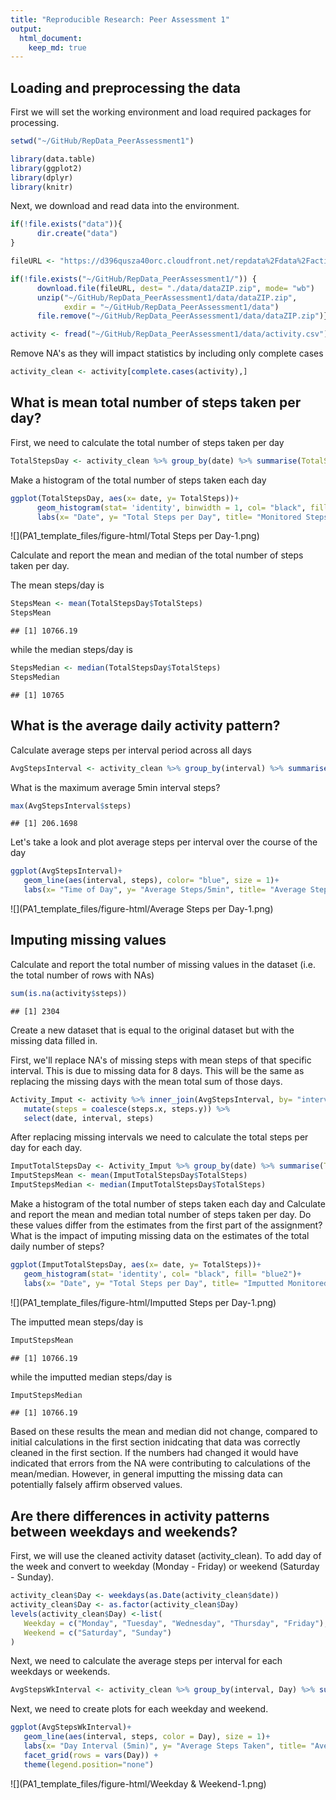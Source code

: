 ```yaml
---
title: "Reproducible Research: Peer Assessment 1"
output: 
  html_document:
    keep_md: true
---
```



## Loading and preprocessing the data

First we will set the working environment and load required packages for processing.

```r
setwd("~/GitHub/RepData_PeerAssessment1")

library(data.table)
library(ggplot2)
library(dplyr)
library(knitr)
```

Next, we download and read data into the environment.

```r
if(!file.exists("data")){
      dir.create("data")
}

fileURL <- "https://d396qusza40orc.cloudfront.net/repdata%2Fdata%2Factivity.zip"

if(!file.exists("~/GitHub/RepData_PeerAssessment1/")) {
      download.file(fileURL, dest= "./data/dataZIP.zip", mode= "wb")
      unzip("~/GitHub/RepData_PeerAssessment1/data/dataZIP.zip", 
            exdir = "~/GitHub/RepData_PeerAssessment1/data")
      file.remove("~/GitHub/RepData_PeerAssessment1/data/dataZIP.zip")}

activity <- fread("~/GitHub/RepData_PeerAssessment1/data/activity.csv")
```

Remove NA's as they will impact statistics by including only complete cases

```r
activity_clean <- activity[complete.cases(activity),]
```



## What is mean total number of steps taken per day?

First, we need to calculate the total number of steps taken per day


```r
TotalStepsDay <- activity_clean %>% group_by(date) %>% summarise(TotalSteps = sum(steps))
```

Make a histogram of the total number of steps taken each day


```r
ggplot(TotalStepsDay, aes(x= date, y= TotalSteps))+
      geom_histogram(stat= 'identity', binwidth = 1, col= "black", fill= "blue2")+
      labs(x= "Date", y= "Total Steps per Day", title= "Monitored Steps per Day")
```

![](PA1_template_files/figure-html/Total Steps per Day-1.png)<!-- -->
    
Calculate and report the mean and median of the total number of steps taken per day.

The mean steps/day is

```r
StepsMean <- mean(TotalStepsDay$TotalSteps)
StepsMean
```

```
## [1] 10766.19
```

while the median steps/day is 

```r
StepsMedian <- median(TotalStepsDay$TotalSteps)
StepsMedian
```

```
## [1] 10765
```

## What is the average daily activity pattern?


Calculate average steps per interval period across all days


```r
AvgStepsInterval <- activity_clean %>% group_by(interval) %>% summarise(steps = mean(steps))
```

What is the maximum average 5min interval steps?


```r
max(AvgStepsInterval$steps)
```

```
## [1] 206.1698
```

Let's take a look and plot average steps per interval over the course of the day

```r
ggplot(AvgStepsInterval)+ 
   geom_line(aes(interval, steps), color= "blue", size = 1)+
   labs(x= "Time of Day", y= "Average Steps/5min", title= "Average Steps Over A Day")
```

![](PA1_template_files/figure-html/Average Steps per Day-1.png)<!-- -->


## Imputing missing values

Calculate and report the total number of missing values in the dataset (i.e. the total number of rows with NAs)


```r
sum(is.na(activity$steps))
```

```
## [1] 2304
```

Create a new dataset that is equal to the original dataset but with the missing data filled in.

First, we'll replace NA's of missing steps with mean steps of that specific interval.  This is due to missing
data for 8 days.  This will be the same as replacing the missing days with the mean total sum of those days.


```r
Activity_Imput <- activity %>% inner_join(AvgStepsInterval, by= "interval") %>%
   mutate(steps = coalesce(steps.x, steps.y)) %>%
   select(date, interval, steps)
```

After replacing missing intervals we need to calculate the total steps per day for each day.


```r
ImputTotalStepsDay <- Activity_Imput %>% group_by(date) %>% summarise(TotalSteps = sum(steps))
ImputStepsMean <- mean(ImputTotalStepsDay$TotalSteps)
ImputStepsMedian <- median(ImputTotalStepsDay$TotalSteps)
```

Make a histogram of the total number of steps taken each day and Calculate and report the mean and 
median total number of steps taken per day. Do these values differ from the estimates from the first 
part of the assignment? What is the impact of imputing missing data on the estimates of the total 
daily number of steps?


```r
ggplot(ImputTotalStepsDay, aes(x= date, y= TotalSteps))+
   geom_histogram(stat= 'identity', col= "black", fill= "blue2")+
   labs(x= "Date", y= "Total Steps per Day", title= "Imputted Monitored Steps per Day")
```

![](PA1_template_files/figure-html/Imputted Steps per Day-1.png)<!-- -->

The imputted mean steps/day is

```r
ImputStepsMean
```

```
## [1] 10766.19
```

while the imputted median steps/day is 

```r
ImputStepsMedian
```

```
## [1] 10766.19
```

Based on these results the mean and median did not change, compared to initial calculations in the 
first section inidcating that data was correctly cleaned in the first section.  If the numbers had changed
it would have indicated that errors from the NA were contributing to calculations of the mean/median.
However, in general imputting the missing data can potentially falsely affirm observed values.



## Are there differences in activity patterns between weekdays and weekends?

First, we will use the cleaned activity dataset (activity_clean). To add day of the week and convert
to weekday (Monday - Friday) or weekend (Saturday - Sunday).


```r
activity_clean$Day <- weekdays(as.Date(activity_clean$date))
activity_clean$Day <- as.factor(activity_clean$Day)
levels(activity_clean$Day) <-list(
   Weekday = c("Monday", "Tuesday", "Wednesday", "Thursday", "Friday"), 
   Weekend = c("Saturday", "Sunday")
)
```

Next, we need to calculate the average steps per interval for each weekdays or weekends.


```r
AvgStepsWkInterval <- activity_clean %>% group_by(interval, Day) %>% summarise(steps = mean(steps))
```

Next, we need to create plots for each weekday and weekend.


```r
ggplot(AvgStepsWkInterval)+ 
   geom_line(aes(interval, steps, color = Day), size = 1)+
   labs(x= "Day Interval (5min)", y= "Average Steps Taken", title= "Average Steps: Weekday vs. Weekend") +
   facet_grid(rows = vars(Day)) +
   theme(legend.position="none")
```

![](PA1_template_files/figure-html/Weekday & Weekend-1.png)<!-- -->
